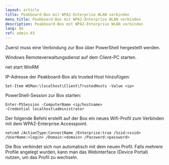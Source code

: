 ```yaml
---
layout: article
title: Peakboard-Box mit WPA2-Enterprise WLAN verbinden
menu_title: Peakboard-Box mit WPA2-Enterprise WLAN verbinden
description: Peakboard-Box mit WPA2-Enterprise WLAN verbinden
lang: de
ref: admin-03
---
```


Zuerst muss eine Verbindung zur Box über PowerShell hergestellt werden.

Windows Remoteverwaltungsdienst auf dem Client-PC starten.

net start WinRM

IP-Adresse der Peakboard-Box als trusted Host hinzufügen:

```
Set-Item WSMan:\localhost\Client\TrustedHosts -Value <ip>
```

PowerShell-Session zur Box starten:

```
Enter-PSSession -ComputerName <ip/hostname>
-Credential localhost\administrator
```
Der folgende Befehl erstellt auf der Box ein neues Wifi-Profil zum Verbinden mit dem WPA2-Enterprise Accesspoint.

```
netcmd /ActionType:ConnectName /Enterprise:true /Ssid:<ssid> 
/UserName:<login> /Domain:<domain> /Password:<password>
```

Die Box verbindet sich nun automatisch mit dem neuen Profil. Falls mehrere Profile angelegt wurden, kann man das Webinterface (Device Portal) nutzen, um das Profil zu wechseln.

